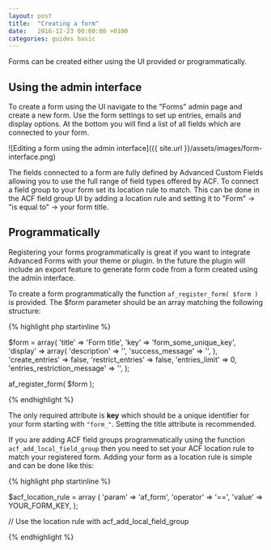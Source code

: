 ```yaml
---
layout: post
title:  "Creating a form"
date:   2016-12-23 00:00:00 +0100
categories: guides basic
---
```


Forms can be created either using the UI provided or programmatically.

## Using the admin interface

To create a form using the UI navigate to the "Forms" admin page and create a new form. Use the form settings to set up entries, emails and display options. At the bottom you will find a list of all fields which are connected to your form.

![Editing a form using the admin interface]({{ site.url }}/assets/images/form-interface.png)

The fields connected to a form are fully defined by Advanced Custom Fields allowing you to use the full range of field types offered by ACF. To connect a field group to your form set its location rule to match. This can be done in the ACF field group UI by adding a location rule and setting it to "Form" -> "is equal to" -> your form title.

## Programmatically

Registering your forms programmatically is great if you want to integrate Advanced Forms with your theme or plugin. In the future the plugin will include an export feature to generate form code from a form created using the admin interface.

To create a form programmatically the function `af_register_form( $form )` is provided. The $form parameter should be an array matching the following structure:

{% highlight php startinline %}

$form = array(
    'title' => 'Form title',
    'key' => 'form_some_unique_key',
    'display' => array(
        'description' => '',
        'success_message' => '',
    ),
    'create_entries' => false,
    'restrict_entries' => false,
    'entries_limit' => 0,
    'entries_restriction_message' => '',
);

af_register_form( $form );

{% endhighlight %}

The only required attribute is **key** which should be a unique identifier for your form starting with `"form_"`. Setting the title attribute is recommended.

If you are adding ACF field groups programmatically using the function `acf_add_local_field_group` then you need to set your ACF location rule to match your registered form. Adding your form as a location rule is simple and can be done like this:

{% highlight php startinline %}

$acf_location_rule = array (
    'param' => 'af_form',
    'operator' => '==',
    'value' => YOUR_FORM_KEY,
);

// Use the location rule with acf_add_local_field_group

{% endhighlight %}